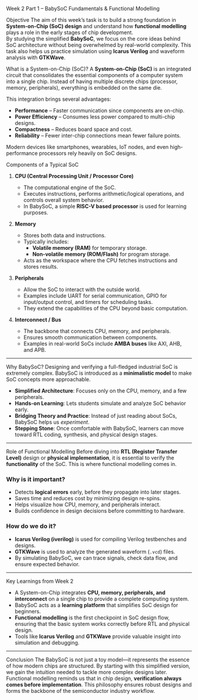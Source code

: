  Week 2 Part 1 – BabySoC Fundamentals & Functional Modelling

Objective
The aim of this week’s task is to build a strong foundation in **System-on-Chip (SoC) design** and understand how **functional modelling** plays a role in the early stages of chip development.  
By studying the simplified **BabySoC**, we focus on the core ideas behind SoC architecture without being overwhelmed by real-world complexity. This task also helps us practice simulation using **Icarus Verilog** and waveform analysis with **GTKWave**.

 What is a System-on-Chip (SoC)?
A **System-on-Chip (SoC)** is an integrated circuit that consolidates the essential components of a computer system into a single chip. Instead of having multiple discrete chips (processor, memory, peripherals), everything is embedded on the same die.  

This integration brings several advantages:
- **Performance** – Faster communication since components are on-chip.
- **Power Efficiency** – Consumes less power compared to multi-chip designs.
- **Compactness** – Reduces board space and cost.
- **Reliability** – Fewer inter-chip connections mean fewer failure points.

Modern devices like smartphones, wearables, IoT nodes, and even high-performance processors rely heavily on SoC designs.


Components of a Typical SoC
1. **CPU (Central Processing Unit / Processor Core)**  
   - The computational engine of the SoC.  
   - Executes instructions, performs arithmetic/logical operations, and controls overall system behavior.  
   - In BabySoC, a simple **RISC-V based processor** is used for learning purposes.

2. **Memory**  
   - Stores both data and instructions.  
   - Typically includes:
     - **Volatile memory (RAM)** for temporary storage.
     - **Non-volatile memory (ROM/Flash)** for program storage.  
   - Acts as the workspace where the CPU fetches instructions and stores results.

3. **Peripherals**  
   - Allow the SoC to interact with the outside world.  
   - Examples include UART for serial communication, GPIO for input/output control, and timers for scheduling tasks.  
   - They extend the capabilities of the CPU beyond basic computation.

4. **Interconnect / Bus**  
   - The backbone that connects CPU, memory, and peripherals.  
   - Ensures smooth communication between components.  
   - Examples in real-world SoCs include **AMBA buses** like AXI, AHB, and APB.

---
 Why BabySoC?
Designing and verifying a full-fledged industrial SoC is extremely complex. BabySoC is introduced as a **minimalistic model** to make SoC concepts more approachable.  

- **Simplified Architecture**: Focuses only on the CPU, memory, and a few peripherals.  
- **Hands-on Learning**: Lets students simulate and analyze SoC behavior early.  
- **Bridging Theory and Practice**: Instead of just reading about SoCs, BabySoC helps us *experiment*.  
- **Stepping Stone**: Once comfortable with BabySoC, learners can move toward RTL coding, synthesis, and physical design stages.

---
Role of Functional Modelling
Before diving into **RTL (Register Transfer Level)** design or **physical implementation**, it is essential to verify the **functionality** of the SoC. This is where functional modelling comes in.  

### Why is it important?
- Detects **logical errors** early, before they propagate into later stages.  
- Saves time and reduces cost by minimizing design re-spins.  
- Helps visualize how CPU, memory, and peripherals interact.  
- Builds confidence in design decisions before committing to hardware.

### How do we do it?
- **Icarus Verilog (iverilog)** is used for compiling Verilog testbenches and designs.  
- **GTKWave** is used to analyze the generated waveform (`.vcd`) files.  
- By simulating BabySoC, we can trace signals, check data flow, and ensure expected behavior.

---
 Key Learnings from Week 2
- A System-on-Chip integrates **CPU, memory, peripherals, and interconnect** on a single chip to provide a complete computing system.  
- BabySoC acts as a **learning platform** that simplifies SoC design for beginners.  
- **Functional modelling** is the first checkpoint in SoC design flow, ensuring that the basic system works correctly before RTL and physical design.  
- Tools like **Icarus Verilog** and **GTKWave** provide valuable insight into simulation and debugging.

---

 Conclusion
The BabySoC is not just a toy model—it represents the essence of how modern chips are structured. By starting with this simplified version, we gain the intuition needed to tackle more complex designs later.  
Functional modelling reminds us that in chip design, **verification always comes before implementation**. This philosophy ensures robust designs and forms the backbone of the semiconductor industry workflow.
